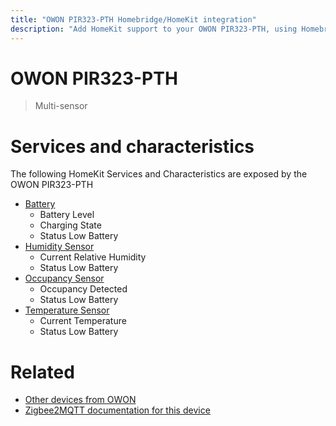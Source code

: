 ```yaml
---
title: "OWON PIR323-PTH Homebridge/HomeKit integration"
description: "Add HomeKit support to your OWON PIR323-PTH, using Homebridge, Zigbee2MQTT and homebridge-z2m."
---
```

<!---
This file has been GENERATED using src/docgen/docgen.ts
DO NOT EDIT THIS FILE MANUALLY!
-->
# OWON PIR323-PTH
> Multi-sensor


# Services and characteristics
The following HomeKit Services and Characteristics are exposed by
the OWON PIR323-PTH

* [Battery](../../battery.md)
  * Battery Level
  * Charging State
  * Status Low Battery
* [Humidity Sensor](../../sensors.md)
  * Current Relative Humidity
  * Status Low Battery
* [Occupancy Sensor](../../sensors.md)
  * Occupancy Detected
  * Status Low Battery
* [Temperature Sensor](../../sensors.md)
  * Current Temperature
  * Status Low Battery


# Related
* [Other devices from OWON](../index.md#owon)
* [Zigbee2MQTT documentation for this device](https://www.zigbee2mqtt.io/devices/PIR323-PTH.html)